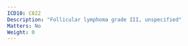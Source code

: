 ```yaml
---
ICD10: C822
Description: "Follicular lymphoma grade III, unspecified"
Matters: No
Weight: 0
---
```



